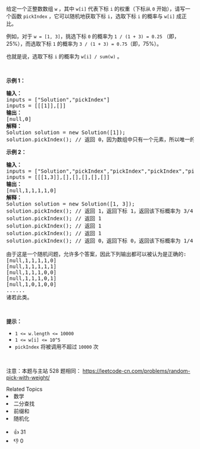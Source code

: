 <p>给定一个正整数数组&nbsp;<code>w</code> ，其中&nbsp;<code>w[i]</code>&nbsp;代表下标 <code>i</code>&nbsp;的权重（下标从 <code>0</code> 开始），请写一个函数&nbsp;<code>pickIndex</code>&nbsp;，它可以随机地获取下标 <code>i</code>，选取下标 <code>i</code>&nbsp;的概率与&nbsp;<code>w[i]</code>&nbsp;成正比。</p>

<ol>
</ol>

<p>例如，对于 <code>w = [1, 3]</code>，挑选下标 <code>0</code> 的概率为 <code>1 / (1 + 3)&nbsp;= 0.25</code> （即，25%），而选取下标 <code>1</code> 的概率为 <code>3 / (1 + 3)&nbsp;= 0.75</code>（即，75%）。</p>

<p>也就是说，选取下标 <code>i</code> 的概率为 <code>w[i] / sum(w)</code> 。</p>

<p>&nbsp;</p>

<p><strong>示例 1：</strong></p>

<pre>
<strong>输入：</strong>
inputs = [&quot;Solution&quot;,&quot;pickIndex&quot;]
inputs = [[[1]],[]]
<strong>输出：</strong>
[null,0]
<strong>解释：</strong>
Solution solution = new Solution([1]);
solution.pickIndex(); // 返回 0，因为数组中只有一个元素，所以唯一的选择是返回下标 0。</pre>

<p><strong>示例 2：</strong></p>

<pre>
<strong>输入：</strong>
inputs = [&quot;Solution&quot;,&quot;pickIndex&quot;,&quot;pickIndex&quot;,&quot;pickIndex&quot;,&quot;pickIndex&quot;,&quot;pickIndex&quot;]
inputs = [[[1,3]],[],[],[],[],[]]
<strong>输出：</strong>
[null,1,1,1,1,0]
<strong>解释：</strong>
Solution solution = new Solution([1, 3]);
solution.pickIndex(); // 返回 1，返回下标 1，返回该下标概率为 3/4 。
solution.pickIndex(); // 返回 1
solution.pickIndex(); // 返回 1
solution.pickIndex(); // 返回 1
solution.pickIndex(); // 返回 0，返回下标 0，返回该下标概率为 1/4 。

由于这是一个随机问题，允许多个答案，因此下列输出都可以被认为是正确的:
[null,1,1,1,1,0]
[null,1,1,1,1,1]
[null,1,1,1,0,0]
[null,1,1,1,0,1]
[null,1,0,1,0,0]
......
诸若此类。
</pre>

<p>&nbsp;</p>

<p><strong>提示：</strong></p>

<ul>
	<li><code>1 &lt;= w.length &lt;= 10000</code></li>
	<li><code>1 &lt;= w[i] &lt;= 10^5</code></li>
	<li><code>pickIndex</code>&nbsp;将被调用不超过&nbsp;<code>10000</code>&nbsp;次</li>
</ul>

<p>&nbsp;</p>

<p><meta charset="UTF-8" />注意：本题与主站 528&nbsp;题相同：&nbsp;<a href="https://leetcode-cn.com/problems/random-pick-with-weight/">https://leetcode-cn.com/problems/random-pick-with-weight/</a></p>
<div><div>Related Topics</div><div><li>数学</li><li>二分查找</li><li>前缀和</li><li>随机化</li></div></div><br><div><li>👍 31</li><li>👎 0</li></div>